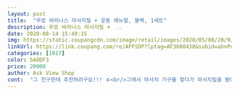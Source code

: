 ```yaml
---
layout: post 
title:  "무로 바라나스 마사지릴 + 운동 매뉴얼, 블랙, 1세트" 
description: 무로 바라나스 마사지릴 +  ..
date: 2020-08-14 15:49:15 
img: https://static.coupangcdn.com/image/retail/images/2020/05/08/20/9/ebd9f4be-8948-4176-b508-605ae7f3fe37.jpg 
linkUrl: https://link.coupang.com/re/AFFSDP?lptag=AF3600438&subid=ahnPublicAsk&pageKey=1795859576&itemId=3055217864&vendorItemId=71043216903&traceid=V0-113-a935d4a30465ad32 
categories: [1017] 
color: 5A8DF3 
price: 20900 
author: Ask View Shop 
cont:  "그 친구한테 추천하려구요!!! ㅍ<br/>그래서 마사지 기구를 찾다가 마사지릴을 봤어요!!<br/>그리고 운동매뉴얼까지 있어서 도움이 많이 됐어요!!!<br/>근육 푸는데 직빵이네요 ㅋㅋㅋ<br/>너무 좋아요<br/>다른 마사지스틱보면 돌기?라고하나요?? 돌기가 없고 밋밋하던데<br/>다리가 완전 울퉁불퉁해졌어요<br/>무로는 항상 매뉴얼주던데 굳굳<br/>바로 구매했죠!!<br/>받자마자 그 근육이 짧다는 부위를 문질문질해줬는데<br/>밤마다 자기전에 20분씩 문지르고 있습니당ㅎㅎ<br/>밤만 되면 다리가 붓고 당기더라구요ㅠㅠ<br/>스트레스 받던 찰나에 요 아이를 발견해가지구 정말 다행인듯 ㅠㅠㅠㅠ<br/>스트레칭을 잘 안해준건지ㅠㅠㅠㅠ<br/>아 이거다 이거 쓰면 진짜 시원하겠다 해서<br/>오래 앉아서 일하는 특성이다보니<br/>와 진짜 좋더라구용 ㅜㅜㅜ 시원하구 스트레칭 하기 전에 문지르니까<br/>운동할 시간조차 없어서 스트레칭용으로 구매했습니다!<br/>이거 하고 스트레칭 하고 맨몸운동 하니까 운동에 더 도움되는거 같아요!!<br/>이거는 울퉁불퉁해서 시원하고 근육도 쉽게 풀어줘요<br/>일단 너무 시원하고 바퀴가 많아서 그런지 제 힘이 덜 들어가는 것 같아요!<br/>저는 주로 하반신에 사용하는데 허벅지랑 종아리<br/>주변에 저처럼 홈트하는 친구들이 많거든요<br/>집에 폼롤러가 있는데.<br/>.<br/> 매번 꺼내서 쓰고 하기 너무 귀찮았거든요<br/>폼롤러 쓰지말고! 이거 먼저 써보라구용!!! ㅎㅎㅎ 완전 굿<br/>홈트를 즐겨하는데요 자세가 잘못된건지 아님<br/>" 
---
```

